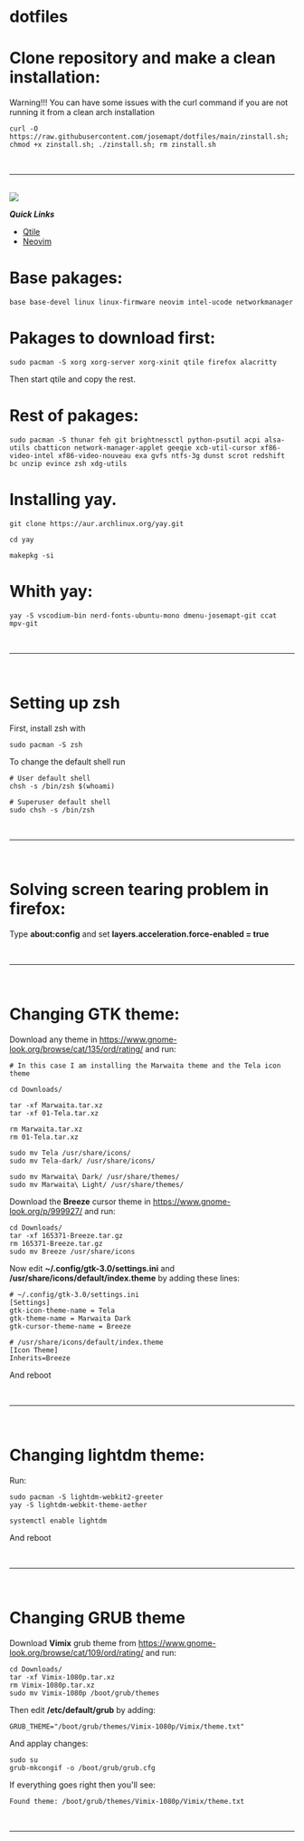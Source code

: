 # dotfiles


# Clone repository and make a clean installation:
Warning!!! You can have some issues with the curl command if you are not running it from a clean arch installation
```
curl -O https://raw.githubusercontent.com/josemapt/dotfiles/main/zinstall.sh; chmod +x zinstall.sh; ./zinstall.sh; rm zinstall.sh

```

<br>
<hr>
<br>

<img src="https://repository-images.githubusercontent.com/320825726/85ecb200-3c89-11eb-94e8-efedf91e4b9a">

***Quick Links***
  - [Qtile](https://github.com/josemapt/dotfiles/tree/main/.config/qtile)
  - [Neovim](https://github.com/josemapt/dotfiles/tree/main/.config/nvim)
  
  

# Base pakages:

```
base base-devel linux linux-firmware neovim intel-ucode networkmanager
```


# Pakages to download first:
```
sudo pacman -S xorg xorg-server xorg-xinit qtile firefox alacritty
```
Then start qtile and copy the rest.

# Rest of pakages:
```
sudo pacman -S thunar feh git brightnessctl python-psutil acpi alsa-utils cbatticon network-manager-applet geeqie xcb-util-cursor xf86-video-intel xf86-video-nouveau exa gvfs ntfs-3g dunst scrot redshift bc unzip evince zsh xdg-utils
```

# Installing yay.
```
git clone https://aur.archlinux.org/yay.git

cd yay

makepkg -si
```

# Whith yay:
```
yay -S vscodium-bin nerd-fonts-ubuntu-mono dmenu-josemapt-git ccat mpv-git
```

<br>
<hr>
<br>


# Setting up zsh
First, install zsh with
```
sudo pacman -S zsh
```
To change the default shell run
```
# User default shell
chsh -s /bin/zsh $(whoami)

# Superuser default shell
sudo chsh -s /bin/zsh
```

<br>
<hr>
<br>

# Solving screen tearing problem in firefox:
Type <b>about:config</b> and set <b>layers.acceleration.force-enabled = true</b>

<br>
<hr>
<br>

# Changing GTK theme:
Download any theme in https://www.gnome-look.org/browse/cat/135/ord/rating/ and run:
```
# In this case I am installing the Marwaita theme and the Tela icon theme

cd Downloads/

tar -xf Marwaita.tar.xz
tar -xf 01-Tela.tar.xz

rm Marwaita.tar.xz
rm 01-Tela.tar.xz

sudo mv Tela /usr/share/icons/
sudo mv Tela-dark/ /usr/share/icons/

sudo mv Marwaita\ Dark/ /usr/share/themes/
sudo mv Marwaita\ Light/ /usr/share/themes/
```
Download the <b>Breeze</b> cursor theme in https://www.gnome-look.org/p/999927/ and run:
```
cd Downloads/
tar -xf 165371-Breeze.tar.gz
rm 165371-Breeze.tar.gz
sudo mv Breeze /usr/share/icons
```
Now edit <b>~/.config/gtk-3.0/settings.ini</b> and <b>/usr/share/icons/default/index.theme</b> by adding these lines:
```
# ~/.config/gtk-3.0/settings.ini
[Settings]
gtk-icon-theme-name = Tela
gtk-theme-name = Marwaita Dark
gtk-cursor-theme-name = Breeze

# /usr/share/icons/default/index.theme
[Icon Theme]
Inherits=Breeze
```
And reboot

<br>
<hr>
<br>

# Changing lightdm theme:
Run:
```
sudo pacman -S lightdm-webkit2-greeter
yay -S lightdm-webkit-theme-aether

systemctl enable lightdm
```
And reboot


<br>
<hr>
<br>

# Changing GRUB theme
Download <b>Vimix</b> grub theme from https://www.gnome-look.org/browse/cat/109/ord/rating/ and run:
```
cd Downloads/
tar -xf Vimix-1080p.tar.xz
rm Vimix-1080p.tar.xz
sudo mv Vimix-1080p /boot/grub/themes
```
Then edit <b>/etc/default/grub</b> by adding:
```
GRUB_THEME="/boot/grub/themes/Vimix-1080p/Vimix/theme.txt"
```
And applay changes:
```
sudo su
grub-mkcongif -o /boot/grub/grub.cfg
```
If everything goes right then you'll see:
```
Found theme: /boot/grub/themes/Vimix-1080p/Vimix/theme.txt
```

<br>
<hr>
<br>
